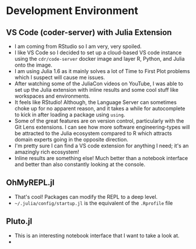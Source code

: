 # Development Environment 
## VS Code (coder-server) with Julia Extension

* I am coming from RStudio so I am very, very spoiled. 
* I like VS Code so I decided to set up a cloud-based VS code instance using 
  the `cdr/code-server` docker image and layer R, Python, and Julia onto the 
  image. 
* I am using Julia 1.6 as it mainly solves a lot of Time to First 
  Plot problems which I suspect will cause me issues. 
* After watching some of the JuliaCon videos on YouTube, I was able to set up
  the Julia extension with inline results and some cool stuff like workspaces
  and environments. 
* It feels like RStudio! Although, the Language Server can 
  sometimes choke up for no apparent reason, and it takes a while for 
  autocomplete to kick in after loading a package using `using`.
* Some of the great features are on version control, particularly with the 
  Git Lens extensions. I can see how more software engineering-types will be 
  attracted to the Julia ecosystem compared to R which attracts domain 
  experts going in the opposite direction.
* I'm pretty sure I can find a VS code extension for anything I need; it's an 
  amazingly rich ecosystem!
* Inline results are something else! Much better than a notebook interface and 
  better than also constantly looking at the console.

## OhMyREPL.jl

* That's cool! Packages can modify the REPL to a deep level. 
* `~/.julia/config/startup.jl` is the equivalent of the `.Rprofile` file

## Pluto.jl

* This is an interesting notebook interface that I want to take a look at.
* 